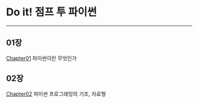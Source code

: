 # Do it! 점프 투 파이썬
*****
## 01장
  [Chapter01](Chapter01.md) 파이썬이란 무엇인가
## 02장
  [Chapter02]() 파이썬 프로그래밍의 기초, 자료형
